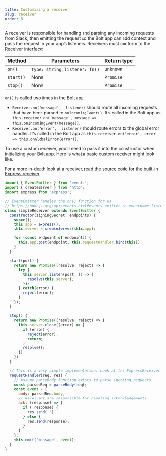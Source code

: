 ```yaml
---
title: Customizing a receiver
slug: receiver
order: 8
---
```


<div class="section-content">
A receiver is responsible for handling and parsing any incoming requests from Slack, then emitting the request so the Bolt app can add context and pass the request to your app’s listeners. Receivers must conform to the Receiver interface:

| Method       | Parameters                       | Return type |
|--------------|----------------------------------|-------------|
| `on()`       | `type: string`, `listener: fn()` | `unknown`   |
| `start()`    | None                             | `Promise`   |
| `stop()`     | None                             | `Promise`   |

`on()` is called two times in the Bolt app:
* `Receiver.on('message',  listener)` should route all incoming requests that have been parsed to `onIncomingEvent()`. It’s called in the Bolt app as `this.receiver.on('message', message => this.onIncomingEvent(message))`.
* `Receiver.on('error',  listener)` should route errors to the global error handler. It’s called in the Bolt app as `this.receiver.on('error', error => this.onGlobalError(error))`.

To use a custom receiver, you’ll need to pass it into the constructor when initializing your Bolt app. Here is what a basic custom receiver might look like.

For a more in-depth look at a receiver, [read the source code for the built-in Express receiver](https://github.com/slackapi/bolt/blob/master/src/ExpressReceiver.ts)
</div>

```javascript
import { EventEmitter } from 'events';
import { createServer } from 'http';
import express from 'express';

// EventEmitter handles the on() function for us
// https://nodejs.org/api/events.html#events_emitter_on_eventname_listener
class simpleReceiver extends EventEmitter {
  constructor(signingSecret, endpoints) {
    super();
    this.app = express();
    this.server = createServer(this.app);

    for (const endpoint of endpoints) {
      this.app.post(endpoint, this.requestHandler.bind(this));
    }
  }

  start(port) {
    return new Promise((resolve, reject) => {
      try {
        this.server.listen(port, () => {
          resolve(this.server);
        });
      } catch(error) {
        reject(error);
      }
    });
  }

  stop() {
    return new Promise((resolve, reject) => {
      this.server.close((error) => {
        if (error) {
          reject(error);
          return;
        }
        resolve();
      })
    })
  }

  // This is a very simple implementation. Look at the ExpressReceiver source for more detail
  requestHandler(req, res) {
    // Assume parseBody function exists to parse incoming requests
    const parsedReq = parseBody(req);
    const event = {
      body: parsedReq.body,
      // Receivers are responsible for handling acknowledgements
      ack: (response) => {
        if (!response) {
          res.send('')
        } else {
          res.send(response);
        }
      }
    };
    this.emit('message', event);
  }
}
```